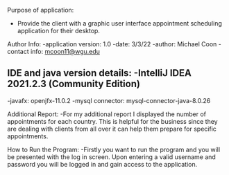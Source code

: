 Purpose of application:
- Provide the client with a graphic user interface appointment scheduling application for their desktop.

Author Info:
-application version: 1.0
-date: 3/3/22
-author: Michael Coon
-contact info: mcoon11@wgu.edu

IDE and java version details:
-IntelliJ IDEA 2021.2.3 (Community Edition)
-
-javafx: openjfx-11.0.2
-mysql connector: mysql-connector-java-8.0.26

Additional Report:
-For my additional report I displayed the number of appointments for each country. This is helpful for the business since they
are dealing with clients from all over it can help them prepare for specific appointments. 

How to Run the Program:
-Firstly you want to run the program and you will be presented with the log in screen. Upon entering a valid username and password you will be logged
in and gain access to the application. 
 
